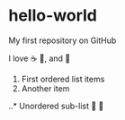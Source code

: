# hello-world
My first repository on GitHub

I love :coffee: :pizza:, and :dancer:

1. First ordered list items
2. Another item

..* Unordered sub-list :banana: :apple:
